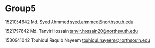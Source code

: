 # Group5

1521054642	Md. Syed Ahmmed	<syed.ahmmed@northsouth.edu>

1521797642	Md. Tanvir Hossain	<tanvir.hossain20@northsouth.edu>

1530941042	Touhidul Raquib Nayeem	<touhidul.nayeem@northsouth.edu>

